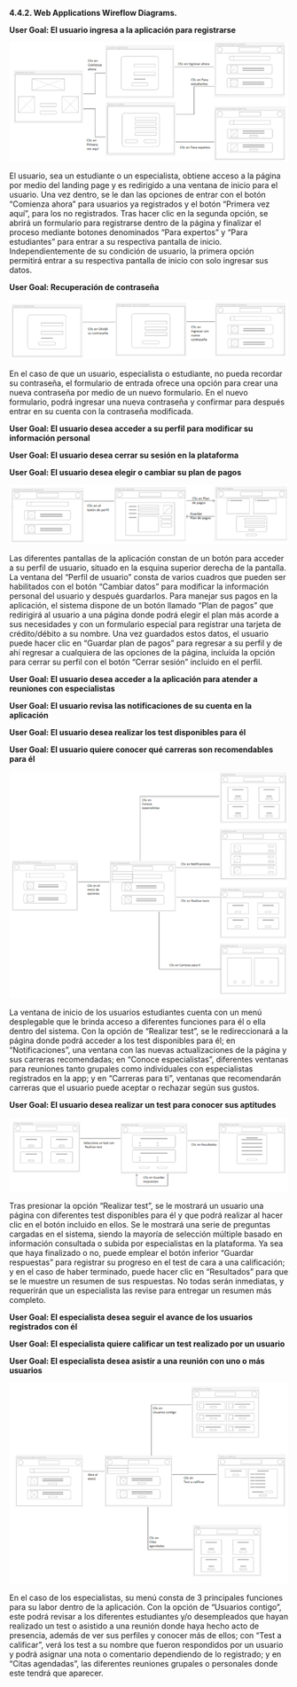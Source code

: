 **4.4.2. Web Applications Wireflow Diagrams.**

**User Goal: El usuario ingresa a la aplicación para registrarse**

![wflow1](/Images/wflow1.png)

El usuario, sea un estudiante o un especialista, obtiene acceso a la página por medio del landing page y es redirigido a una ventana de inicio para el usuario. Una vez dentro, se le dan las opciones de entrar con el botón “Comienza ahora” para usuarios ya registrados y el botón “Primera vez aquí”, para los no registrados. Tras hacer clic en la segunda opción, se abrirá un formulario para registrarse dentro de la página y finalizar el proceso mediante botones denominados “Para expertos” y “Para estudiantes” para entrar a su respectiva pantalla de inicio. Independientemente de su condición de usuario, la primera opción permitirá entrar a su respectiva pantalla de inicio con solo ingresar sus datos. 

**User Goal: Recuperación de contraseña**

![wflow2](/Images/wflow2.png)

En el caso de que un usuario, especialista o estudiante, no pueda recordar su contraseña, el formulario de entrada ofrece una opción para crear una nueva contraseña por medio de un nuevo formulario. En el nuevo formulario, podrá ingresar una nueva contraseña y confirmar para después entrar en su cuenta con la contraseña modificada.

**User Goal: El usuario desea acceder a su perfil para modificar su información personal**

**User Goal: El usuario desea cerrar su sesión en la plataforma**

**User Goal: El usuario desea elegir o cambiar su plan de pagos**

![wflow3](/Images/wflow3.png)

Las diferentes pantallas de la aplicación constan de un botón para acceder a su perfil de usuario, situado en la esquina superior derecha de la pantalla. La ventana del “Perfil de usuario” consta de varios cuadros que pueden ser habilitados con el botón “Cambiar datos” para modificar la información personal del usuario y después guardarlos. Para manejar sus pagos en la aplicación, el sistema dispone de un botón llamado “Plan de pagos” que redirigirá al usuario a una página donde podrá elegir el plan más acorde a sus necesidades y con un formulario especial para registrar una tarjeta de crédito/débito a su nombre. Una vez guardados estos datos, el usuario puede hacer clic en “Guardar plan de pagos” para regresar a su perfil y de ahí regresar a cualquiera de las opciones de la página, incluída la opción para cerrar su perfil con el botón “Cerrar sesión” incluido en el perfil. 

**User Goal: El usuario desea acceder a la aplicación para atender a reuniones con especialistas**

**User Goal: El usuario revisa las notificaciones de su cuenta en la aplicación**

**User Goal: El usuario desea realizar los test disponibles para él**

**User Goal: El usuario quiere conocer qué carreras son recomendables para él**

![wflow4](/Images/wflow4.png)

La ventana de inicio de los usuarios estudiantes cuenta con un menú desplegable que le brinda acceso a diferentes funciones para él o ella dentro del sistema. Con la opción de “Realizar test”, se le redireccionará a la página donde podrá acceder a los test disponibles para él; en “Notificaciones”, una ventana con las nuevas actualizaciones de la página y sus carreras recomendadas; en “Conoce especialistas”, diferentes ventanas para reuniones tanto grupales como individuales con especialistas registrados en la app; y en “Carreras para ti”, ventanas que recomendarán carreras que el usuario puede aceptar o rechazar según sus gustos.

**User Goal: El usuario desea realizar un test para conocer sus aptitudes**

![wflow5](/Images/wflow5.png)

Tras presionar la opción “Realizar test”, se le mostrará un usuario una página con diferentes test disponibles para él y que podrá realizar al hacer clic en el botón incluido en ellos. Se le mostrará una serie de preguntas cargadas en el sistema, siendo la mayoría de selección múltiple basado en información consultada o subida por especialistas en la plataforma. Ya sea que haya finalizado o no, puede emplear el botón inferior “Guardar respuestas” para registrar su progreso en el test de cara a una calificación; y en el caso de haber terminado, puede hacer clic en “Resultados” para que se le muestre un resumen de sus respuestas. No todas serán inmediatas, y requerirán que un especialista las revise para entregar un resumen más completo.

**User Goal: El especialista desea seguir el avance de los usuarios registrados con él**

**User Goal: El especialista quiere calificar un test realizado por un usuario**

**User Goal: El especialista desea asistir a una reunión con uno o más usuarios**

![wflow6](/Images/wflow6.png)

En el caso de los especialistas, su menú consta de 3 principales funciones para su labor dentro de la aplicación. Con la opción de “Usuarios contigo”, este podrá revisar a los diferentes estudiantes y/o desempleados que hayan realizado un test o asistido a una reunión donde haya hecho acto de presencia, además de ver sus perfiles y conocer más de ellos; con “Test a calificar”, verá los test a su nombre que fueron respondidos por un usuario y podrá asignar una nota o comentario dependiendo de lo registrado; y en “Citas agendadas”, las diferentes reuniones grupales o personales donde este tendrá que aparecer.

